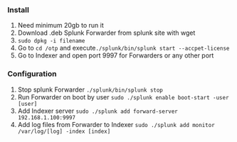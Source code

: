 ### Install

1. Need minimum 20gb to run it
2. Download .deb Splunk Forwarder from splunk site with wget
3. `sudo dpkg -i filename`
4. Go to `cd /otp` and execute`./splunk/bin/splunk start --accpet-license`
5. Go to Indexer and open port 9997 for Forwarders or any other port

### Configuration

1. Stop splunk Forwarder
`./splunk/bin/splunk stop`
2. Run Forwarder on boot by user
`sudo ./splunk enable boot-start -user [user]`
3. Add Indexer server
`sudo ./splunk add forward-server 192.168.1.100:9997`
5. Add log files from Forwarder to Indexer
`sudo ./splunk add monitor /var/log/[log] -index [index]`


